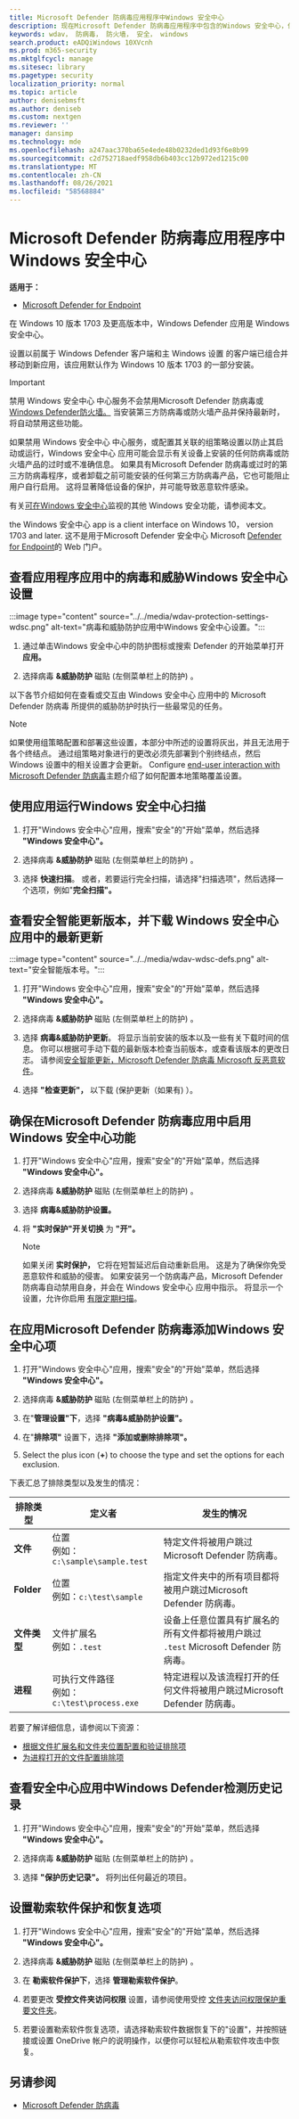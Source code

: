 ```yaml
---
title: Microsoft Defender 防病毒应用程序中Windows 安全中心
description: 现在Microsoft Defender 防病毒应用程序中包含的Windows 安全中心，你可以查看、比较和执行常见任务。
keywords: wdav， 防病毒， 防火墙， 安全， windows
search.product: eADQiWindows 10XVcnh
ms.prod: m365-security
ms.mktglfcycl: manage
ms.sitesec: library
ms.pagetype: security
localization_priority: normal
ms.topic: article
author: denisebmsft
ms.author: deniseb
ms.custom: nextgen
ms.reviewer: ''
manager: dansimp
ms.technology: mde
ms.openlocfilehash: a247aac370ba65e4ede48b0232ded1d93f6e8b99
ms.sourcegitcommit: c2d752718aedf958db6b403cc12b972ed1215c00
ms.translationtype: MT
ms.contentlocale: zh-CN
ms.lasthandoff: 08/26/2021
ms.locfileid: "58568884"
---
```

# <a name="microsoft-defender-antivirus-in-the-windows-security-app"></a>Microsoft Defender 防病毒应用程序中Windows 安全中心

**适用于：**

- [Microsoft Defender for Endpoint](/microsoft-365/security/defender-endpoint/)

在 Windows 10 版本 1703 及更高版本中，Windows Defender 应用是 Windows 安全中心。

设置以前属于 Windows Defender 客户端和主 Windows 设置 的客户端已组合并移动到新应用，该应用默认作为 Windows 10 版本 1703 的一部分安装。

> [!IMPORTANT]
> 禁用 Windows 安全中心 中心服务不会禁用Microsoft Defender 防病毒或[Windows Defender防火墙。](/windows/security/threat-protection/windows-firewall/windows-firewall-with-advanced-security) 当安装第三方防病毒或防火墙产品并保持最新时，将自动禁用这些功能。
>
> 如果禁用 Windows 安全中心 中心服务，或配置其关联的组策略设置以防止其启动或运行，Windows 安全中心 应用可能会显示有关设备上安装的任何防病毒或防火墙产品的过时或不准确信息。
> 如果具有Microsoft Defender 防病毒或过时的第三方防病毒程序，或者卸载之前可能安装的任何第三方防病毒产品，它也可能阻止用户自行启用。
> 这将显著降低设备的保护，并可能导致恶意软件感染。

有关[可在Windows 安全中心](/windows/threat-protection/windows-defender-security-center/windows-defender-security-center)监视的其他 Windows 安全功能，请参阅本文。

the Windows 安全中心 app is a client interface on Windows 10， version 1703 and later. 这不是用于Microsoft Defender 安全中心 Microsoft [Defender for Endpoint](/microsoft-365/security/defender-endpoint/microsoft-defender-endpoint)的 Web 门户。

## <a name="review-virus-and-threat-protection-settings-in-the-windows-security-app"></a>查看应用程序应用中的病毒和威胁Windows 安全中心设置

:::image type="content" source="../../media/wdav-protection-settings-wdsc.png" alt-text="病毒和威胁防护应用中Windows 安全中心设置。":::

1. 通过单击Windows 安全中心中的防护图标或搜索 Defender 的开始菜单打开 **应用。**

2. 选择病毒 **&威胁防护** 磁贴 (左侧菜单栏上的防护) 。
   
以下各节介绍如何在查看或交互由 Windows 安全中心 应用中的 Microsoft Defender 防病毒 所提供的威胁防护时执行一些最常见的任务。

> [!NOTE]
> 如果使用组策略配置和部署这些设置，本部分中所述的设置将灰出，并且无法用于各个终结点。 通过组策略对象进行的更改必须先部署到个别终结点，然后 Windows 设置中的相关设置才会更新。 Configure [end-user interaction with Microsoft Defender 防病毒](configure-end-user-interaction-microsoft-defender-antivirus.md)主题介绍了如何配置本地策略覆盖设置。

## <a name="run-a-scan-with-the-windows-security-app"></a>使用应用运行Windows 安全中心扫描

1. 打开"Windows 安全中心"应用，搜索"安全"的"开始"菜单，然后选择 **"Windows 安全中心"。**

2. 选择病毒 **&威胁防护** 磁贴 (左侧菜单栏上的防护) 。

3. 选择 **快速扫描**。 或者，若要运行完全扫描，请选择"扫描选项"，然后选择一个选项，例如"**完全扫描"。**

## <a name="review-the-security-intelligence-update-version-and-download-the-latest-updates-in-the-windows-security-app"></a>查看安全智能更新版本，并下载 Windows 安全中心 应用中的最新更新

:::image type="content" source="../../media/wdav-wdsc-defs.png" alt-text="安全智能版本号。":::

1. 打开"Windows 安全中心"应用，搜索"安全"的"开始"菜单，然后选择 **"Windows 安全中心"。**

2. 选择病毒 **&威胁防护** 磁贴 (左侧菜单栏上的防护) 。

3. 选择 **病毒&威胁防护更新**。 将显示当前安装的版本以及一些有关下载时间的信息。 你可以根据可手动下载的最新版本检查当前版本，或查看该版本的更改日志。 请参阅[安全智能更新，Microsoft Defender 防病毒 Microsoft 反恶意软件](https://www.microsoft.com/en-us/wdsi/defenderupdates)。

4. 选择 **"检查更新"，** 以下载 (保护更新（如果有) ）。

## <a name="ensure-microsoft-defender-antivirus-is-enabled-in-the-windows-security-app"></a>确保在Microsoft Defender 防病毒应用中启用Windows 安全中心功能

1. 打开"Windows 安全中心"应用，搜索"安全"的"开始"菜单，然后选择 **"Windows 安全中心"。**

2. 选择病毒 **&威胁防护** 磁贴 (左侧菜单栏上的防护) 。

3. 选择 **病毒&威胁防护设置。**

4. 将 **"实时保护"开关切换** 为 **"开"。**

    > [!NOTE]
    > 如果关闭 **实时保护，** 它将在短暂延迟后自动重新启用。 这是为了确保你免受恶意软件和威胁的侵害。
    > 如果安装另一个防病毒产品，Microsoft Defender 防病毒自动禁用自身，并会在 Windows 安全中心 应用中指示。 将显示一个设置，允许你启用 [有限定期扫描](limited-periodic-scanning-microsoft-defender-antivirus.md)。

## <a name="add-exclusions-for-microsoft-defender-antivirus-in-the-windows-security-app"></a>在应用Microsoft Defender 防病毒添加Windows 安全中心项

1. 打开"Windows 安全中心"应用，搜索"安全"的"开始"菜单，然后选择 **"Windows 安全中心"。**

2. 选择病毒 **&威胁防护** 磁贴 (左侧菜单栏上的防护) 。

3. 在"**管理设置"下**，选择 **"病毒&威胁防护设置"。**

4. 在"**排除项"** 设置下，选择 **"添加或删除排除项"。** 

5. Select the plus icon (**+**) to choose the type and set the options for each exclusion. 

下表汇总了排除类型以及发生的情况：

|排除类型  |定义者  |发生的情况  |
|---------|---------|---------|
|**文件** |位置 <br/>例如：`c:\sample\sample.test` |特定文件将被用户跳过Microsoft Defender 防病毒。 |
|**Folder**    |位置 <br/>例如：`c:\test\sample`       |指定文件夹中的所有项目都将被用户跳过Microsoft Defender 防病毒。         |
|**文件类型**   |文件扩展名 <br/>例如：`.test` |设备上任意位置具有扩展名的所有文件都将被用户跳过 `.test` Microsoft Defender 防病毒。         |
|**进程**     |可执行文件路径 <br>例如：`c:\test\process.exe`         |特定进程以及该流程打开的任何文件将被用户跳过Microsoft Defender 防病毒。         |

若要了解详细信息，请参阅以下资源：
- [根据文件扩展名和文件夹位置配置和验证排除项](./configure-extension-file-exclusions-microsoft-defender-antivirus.md) 
- [为进程打开的文件配置排除项](./configure-process-opened-file-exclusions-microsoft-defender-antivirus.md)

## <a name="review-threat-detection-history-in-the-windows-defender-security-center-app"></a>查看安全中心应用中Windows Defender检测历史记录

1. 打开"Windows 安全中心"应用，搜索"安全"的"开始"菜单，然后选择 **"Windows 安全中心"。**

2. 选择病毒 **&威胁防护** 磁贴 (左侧菜单栏上的防护) 。

3. 选择 **"保护历史记录"。** 将列出任何最近的项目。

## <a name="set-ransomware-protection-and-recovery-options"></a>设置勒索软件保护和恢复选项

1. 打开"Windows 安全中心"应用，搜索"安全"的"开始"菜单，然后选择 **"Windows 安全中心"。**

2. 选择病毒 **&威胁防护** 磁贴 (左侧菜单栏上的防护) 。

3. 在 **勒索软件保护下**，选择 **管理勒索软件保护**。

4. 若要更改 **受控文件夹访问权限** 设置，请参阅使用受控 [文件夹访问权限保护重要文件夹](/microsoft-365/security/defender-endpoint/controlled-folders)。

5. 若要设置勒索软件恢复选项，请选择勒索软件数据恢复下的"设置"，并按照链接或设置 OneDrive 帐户的说明操作，以便你可以轻松从勒索软件攻击中恢复。

## <a name="see-also"></a>另请参阅
- [Microsoft Defender 防病毒](microsoft-defender-antivirus-in-windows-10.md)